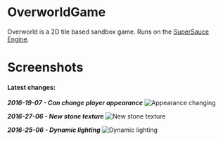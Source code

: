 # OverworldGame
Overworld is a 2D tile based sandbox game. Runs on the [SuperSauce Engine](https://github.com/bitsauce/Sauce-Engine).

# Screenshots
#### Latest changes:
**_2016-19-07 - Can change player appearance_**
![Appearance changing](http://i.imgur.com/O8PXZHY.gif)

**_2016-27-06 - New stone texture_**
![New stone texture](https://cloud.githubusercontent.com/assets/3323853/16382123/c9c214ac-3c7f-11e6-98b6-7139915265c8.png "New stone texture")

**_2016-25-06 - Dynamic lighting_**
![Dynamic lighting](https://cloud.githubusercontent.com/assets/3323853/16357965/fc91fd00-3b05-11e6-854b-2d5c22203502.png "Dynamic lighting")
